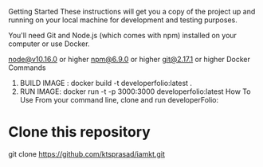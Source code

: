 Getting Started
These instructions will get you a copy of the project up and running on your local machine for development and testing purposes.

You'll need Git and Node.js (which comes with npm) installed on your computer or use Docker.

node@v10.16.0 or higher
npm@6.9.0 or higher
git@2.17.1 or higher
Docker Commands
1) BUILD IMAGE : docker build -t developerfolio:latest .
2) RUN IMAGE: docker run -t -p 3000:3000 developerfolio:latest
How To Use
From your command line, clone and run developerFolio:

# Clone this repository
git clone https://github.com/ktsprasad/iamkt.git
